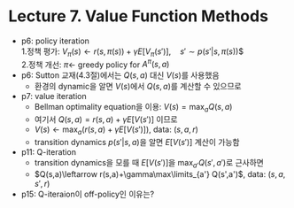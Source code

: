 # Lecture 7. Value Function Methods

- p6: policy iteration  
  1.정책 평가:
  $V_\pi(s)\leftarrow r(s,\pi(s))+\gamma E\left[V_\pi(s')\right], \quad s'\sim p(s'|s,\pi(s))$$  
  2.정책 개선:
  $\pi\leftarrow$ greedy policy for $A^\pi(s,a)$  
- p6: Sutton 교재(4.3절)에서는 $Q(s,a)$ 대신 $V(s)$를 사용했음  
  - 환경의 dynamic을 알면 $V(s)$에서 $Q(s,a)$를 계산할 수 있으므로 
- p7: value iteration  
  - Bellman optimality equation을 이용: $V(s) = \max_{a}Q(s,a)$
  - 여기서 $Q(s,a)=r(s,a)+\gamma E[V(s')]$ 이므로  
  - $V(s)\leftarrow \max_{a} \left( r(s,a)+\gamma E[V(s')] \right)$, data: $(s,a,r)$
  - transition dynamics $p(s'|s,a)$을 알면 $E[V(s')]$ 계산이 가능함  
- p11: Q-iteration
  - transition dynamics을 모를 때 $E[V(s')]$을 $\max_{a'} Q(s',a')$로 근사하면   
  - $Q(s,a)\leftarrow r(s,a)+\gamma\max\limits_{a'} Q(s',a')$, data: $(s,a,s',r)$
- p15: Q-iteraion이 off-policy인 이유는?


  


